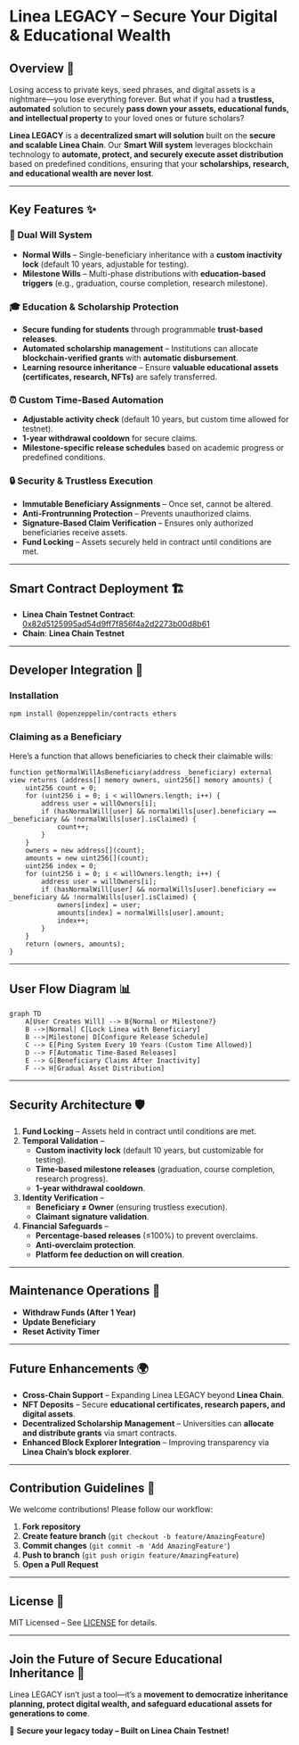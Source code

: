 # **Linea LEGACY – Secure Your Digital & Educational Wealth**  

## **Overview 🚀**  
Losing access to private keys, seed phrases, and digital assets is a nightmare—you lose everything forever. But what if you had a **trustless, automated** solution to securely **pass down your assets, educational funds, and intellectual property** to your loved ones or future scholars?  

**Linea LEGACY** is a **decentralized smart will solution** built on the **secure and scalable Linea Chain**. Our **Smart Will system** leverages blockchain technology to **automate, protect, and securely execute asset distribution** based on predefined conditions, ensuring that your **scholarships, research, and educational wealth are never lost**.  

---  
## **Key Features ✨**  

### **📜 Dual Will System**  
- **Normal Wills** – Single-beneficiary inheritance with a **custom inactivity lock** (default 10 years, adjustable for testing).  
- **Milestone Wills** – Multi-phase distributions with **education-based triggers** (e.g., graduation, course completion, research milestone).  

### **🎓 Education & Scholarship Protection**  
- **Secure funding for students** through programmable **trust-based releases**.  
- **Automated scholarship management** – Institutions can allocate **blockchain-verified grants** with **automatic disbursement**.  
- **Learning resource inheritance** – Ensure **valuable educational assets (certificates, research, NFTs)** are safely transferred.  

### **⏰ Custom Time-Based Automation**  
- **Adjustable activity check** (default 10 years, but custom time allowed for testnet).  
- **1-year withdrawal cooldown** for secure claims.  
- **Milestone-specific release schedules** based on academic progress or predefined conditions.  

### **🔒 Security & Trustless Execution**  
- **Immutable Beneficiary Assignments** – Once set, cannot be altered.  
- **Anti-Frontrunning Protection** – Prevents unauthorized claims.  
- **Signature-Based Claim Verification** – Ensures only authorized beneficiaries receive assets.  
- **Fund Locking** – Assets securely held in contract until conditions are met.  

---  
## **Smart Contract Deployment** 🏗️  

- **Linea Chain Testnet Contract**: [0x82d5125995ad54d9ff7f856f4a2d2273b00d8b61](https://edu-chain-testnet.blockscout.com/address/0x82d5125995ad54d9ff7f856f4a2d2273b00d8b61)
- **Chain**: **Linea Chain Testnet**  

---  
## **Developer Integration 🧐**  

### **Installation**  
```bash  
npm install @openzeppelin/contracts ethers  
```  

### **Claiming as a Beneficiary**  
Here’s a function that allows beneficiaries to check their claimable wills:  
```solidity  
function getNormalWillAsBeneficiary(address _beneficiary) external view returns (address[] memory owners, uint256[] memory amounts) {  
    uint256 count = 0;  
    for (uint256 i = 0; i < willOwners.length; i++) {  
        address user = willOwners[i];  
        if (hasNormalWill[user] && normalWills[user].beneficiary == _beneficiary && !normalWills[user].isClaimed) {  
            count++;  
        }  
    }  
    owners = new address[](count);  
    amounts = new uint256[](count);  
    uint256 index = 0;  
    for (uint256 i = 0; i < willOwners.length; i++) {  
        address user = willOwners[i];  
        if (hasNormalWill[user] && normalWills[user].beneficiary == _beneficiary && !normalWills[user].isClaimed) {  
            owners[index] = user;  
            amounts[index] = normalWills[user].amount;  
            index++;  
        }  
    }  
    return (owners, amounts);  
}  
```  

---  
## **User Flow Diagram 📊**  
```mermaid  
graph TD  
    A[User Creates Will] --> B{Normal or Milestone?}  
    B -->|Normal| C[Lock Linea with Beneficiary]  
    B -->|Milestone| D[Configure Release Schedule]  
    C --> E[Ping System Every 10 Years (Custom Time Allowed)]  
    D --> F[Automatic Time-Based Releases]  
    E --> G[Beneficiary Claims After Inactivity]  
    F --> H[Gradual Asset Distribution]  
```  

---  
## **Security Architecture 🛡️**  

1. **Fund Locking** – Assets held in contract until conditions are met.  
2. **Temporal Validation** –  
   - **Custom inactivity lock** (default 10 years, but customizable for testing).  
   - **Time-based milestone releases** (graduation, course completion, research progress).  
   - **1-year withdrawal cooldown**.  
3. **Identity Verification** –  
   - **Beneficiary ≠ Owner** (ensuring trustless execution).  
   - **Claimant signature validation**.  
4. **Financial Safeguards** –  
   - **Percentage-based releases** (≤100%) to prevent overclaims.  
   - **Anti-overclaim protection**.  
   - **Platform fee deduction on will creation**.  

---  
## **Maintenance Operations 🔄**  
- **Withdraw Funds (After 1 Year)**  
- **Update Beneficiary**  
- **Reset Activity Timer**  

---  
## **Future Enhancements 🌍**  
- **Cross-Chain Support** – Expanding Linea LEGACY beyond **Linea Chain**.  
- **NFT Deposits** – Secure **educational certificates, research papers, and digital assets**.  
- **Decentralized Scholarship Management** – Universities can **allocate and distribute grants** via smart contracts.  
- **Enhanced Block Explorer Integration** – Improving transparency via **Linea Chain’s block explorer**.  

---  
## **Contribution Guidelines 🤝**  
We welcome contributions! Please follow our workflow:  
1. **Fork repository**  
2. **Create feature branch** (`git checkout -b feature/AmazingFeature`)  
3. **Commit changes** (`git commit -m 'Add AmazingFeature'`)  
4. **Push to branch** (`git push origin feature/AmazingFeature`)  
5. **Open a Pull Request**  

---  
## **License 📝**  
MIT Licensed – See [LICENSE](https://opensource.org/licenses/MIT) for details.  

---  
## **Join the Future of Secure Educational Inheritance 🔗**  
Linea LEGACY isn’t just a tool—it’s a **movement to democratize inheritance planning, protect digital wealth, and safeguard educational assets for generations to come**.  

🚀 **Secure your legacy today – Built on Linea Chain Testnet!**

